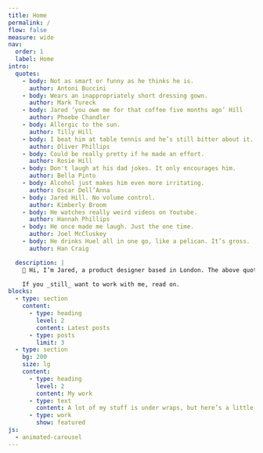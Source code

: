 ```yaml
---
title: Home
permalink: /
flow: false
measure: wide
nav:
  order: 1
  label: Home
intro:
  quotes:
    - body: Not as smart or funny as he thinks he is.
      author: Antoni Buccini
    - body: Wears an inappropriately short dressing gown.
      author: Mark Tureck
    - body: Jared ‘you owe me for that coffee five months ago’ Hill
      author: Phoebe Chandler
    - body: Allergic to the sun.
      author: Tilly Hill
    - body: I beat him at table tennis and he’s still bitter about it.
      author: Oliver Phillips
    - body: Could be really pretty if he made an effort.
      author: Rosie Hill
    - body: Don't laugh at his dad jokes. It only encourages him.
      author: Bella Pinto
    - body: Alcohol just makes him even more irritating.
      author: Oscar Dell’Anna
    - body: Jared Hill. No volume control.
      author: Kimberly Broom
    - body: He watches really weird videos on Youtube.
      author: Hannah Phillips
    - body: He once made me laugh. Just the one time.
      author: Joel McCluskey
    - body: He drinks Huel all in one go, like a pelican. It’s gross.
      author: Han Craig

  description: |
    👋 Hi, I’m Jared, a product designer based in London. The above quotes are real: in the name of transparency, I asked the people closest to me to describe my worst qualities.

    If you _still_ want to work with me, read on.
blocks:
  - type: section
    content:
      - type: heading
        level: 2
        content: Latest posts
      - type: posts
        limit: 3
  - type: section
    bg: 200
    size: lg
    content:
      - type: heading
        level: 2
        content: My work
      - type: text
        content: A lot of my stuff is under wraps, but here’s a little whitelabelled look at what I’ve worked on.
      - type: work
        show: featured
js:
  - animated-carousel
---
```

